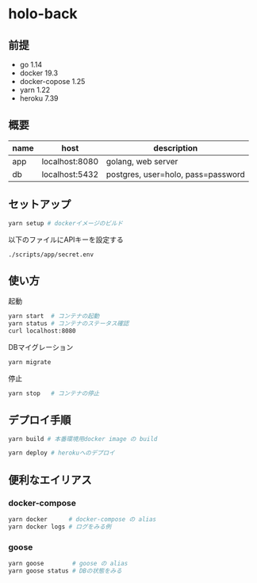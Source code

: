 # holo-back

## 前提
- go 1.14
- docker 19.3
- docker-copose 1.25
- yarn 1.22
- heroku 7.39

## 概要

| name | host           | description                        |
| ---- | -------------- | ---------------------------------- |
| app  | localhost:8080 | golang, web server                 |
| db   | localhost:5432 | postgres, user=holo, pass=password |

## セットアップ

```bash
yarn setup # dockerイメージのビルド
```

以下のファイルにAPIキーを設定する
```
./scripts/app/secret.env
```

## 使い方
起動
```bash
yarn start  # コンテナの起動
yarn status # コンテナのステータス確認
curl localhost:8080
```

DBマイグレーション
```bash
yarn migrate
```

停止
```bash
yarn stop   # コンテナの停止
```

## デプロイ手順
```bash
yarn build # 本番環境用docker image の build
```

```bash
yarn deploy # herokuへのデプロイ
```

## 便利なエイリアス
### docker-compose
```bash
yarn docker      # docker-compose の alias
yarn docker logs # ログをみる例
```

### goose
```bash
yarn goose        # goose の alias
yarn goose status # DBの状態をみる
```
